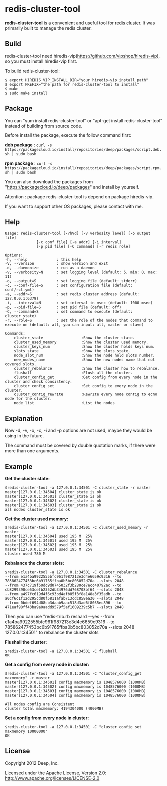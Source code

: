 # redis-cluster-tool

**redis-cluster-tool** is a convenient and useful tool for [redis cluster](https://github.com/antirez/redis). It was primarily built to manage the redis cluster.

## Build

redis-cluster-tool need hiredis-vip(https://github.com/vipshop/hiredis-vip), so you must install hiredis-vip first.

To build redis-cluster-tool:

    $ export HIREDIS_VIP_INSTALL_DIR="your hiredis-vip install path"
    $ export PREFIX="the path for redis-cluster-tool to install"
    $ make
    $ sudo make install

## Package

You can "yum install redis-cluster-tool" or "apt-get install redis-cluster-tool" instead of building from source code.

Before install the package, execute the follow command first:

**deb package** : `curl -s https://packagecloud.io/install/repositories/deep/packages/script.deb.sh | sudo bash`

**rpm package** : `curl -s https://packagecloud.io/install/repositories/deep/packages/script.rpm.sh | sudo bash`

You can also download the packages from "https://packagecloud.io/deep/packages" and install by yourself.

Attention : package redis-cluster-tool is depend on package hiredis-vip.

If you want to support other OS packages, please contact with me.
	
## Help

    Usage: redis-cluster-tool [-?hVd] [-v verbosity level] [-o output file]
                  [-c conf file] [-a addr] [-i interval]
                  [-p pid file] [-C command] [-r redis role]

    Options:
    -h, --help             : this help
    -V, --version          : show version and exit
    -d, --daemonize        : run as a daemon
    -v, --verbosity=N      : set logging level (default: 5, min: 0, max: 11)
    -o, --output=S         : set logging file (default: stderr)
    -c, --conf-file=S      : set configuration file (default: conf/rct.yml)
    -a, --addr=S           : set redis cluster address (default: 127.0.0.1:6379)
    -i, --interval=N       : set interval in msec (default: 1000 msec)
    -p, --pid-file=S       : set pid file (default: off)
    -C, --command=S        : set command to execute (default: cluster_state)
    -r, --role=S           : set the role of the nodes that command to execute on (default: all, you can input: all, master or slave)
    
    Commands:
        cluster_state                 :Show the cluster state.
        cluster_used_memory           :Show the cluster used memory.
        cluster_keys_num              :Show the cluster holds keys num.
        slots_state                   :Show the slots state.
        node_slot_num                 :Show the node hold slots number.
        new_nodes_name                :Show the new nodes name that not covered slots.
        cluster_rebalance             :Show the cluster how to rebalance.
        flushall                      :Flush all the cluster.
        cluster_config_get            :Get config from every node in the cluster and check consistency.
        cluster_config_set            :Set config to every node in the cluster.
        cluster_config_rewrite        :Rewrite every node config to echo node for the cluster.
        node_list                     :List the nodes
        
## Explanation

Now -d, -v, -o, -c, -i and -p options are not used, maybe they would be using in the future.

The command must be covered by double quotation marks, if there were more than one arguments.

## Example


**Get the cluster state:**

    $redis-cluster-tool -a 127.0.0.1:34501 -C cluster_state -r master
    master[127.0.0.1:34504] cluster_state is ok 
    master[127.0.0.1:34501] cluster_state is ok 
    master[127.0.0.1:34502] cluster_state is ok 
    master[127.0.0.1:34503] cluster_state is ok 
    all nodes cluster_state is ok

    
**Get the cluster used memory:**

    $redis-cluster-tool -a 127.0.0.1:34501 -C cluster_used_memory -r master
    master[127.0.0.1:34504] used 195 M	25%
    master[127.0.0.1:34501] used 195 M	25%
    master[127.0.0.1:34502] used 195 M	25%
    master[127.0.0.1:34503] used 195 M	25%
    cluster used 780 M
    

**Rebalance the cluster slots:**

    $redis-cluster-tool -a 127.0.0.1:34501 -C cluster_rebalance
    --from e1a4ba9922555bfc961f987213e3d4e6659c9316 --to 785862477453bc6b91765ffba0b5bc803052d70a --slots 2048
    --from 437c719f50dc9d0745032f3b280ce7ecc40792ac --to cb8299390ce53cefb2352db34976dd768708bf64 --slots 2048
    --from a497fc619d4f6c93bd4afb85f3f8a148a3f35adb --to a0cf6c1f12d295cd80f5811afab713cdc858ea30 --slots 2048
    --from 0bdef694d08cb3daab9aac518d3ad6f8035ec896 --to 471eaf98ff43ba9a0aadd9579f5af1609239c5b7 --slots 2048

Then you can use "redis-trib.rb reshard --yes --from e1a4ba9922555bfc961f987213e3d4e6659c9316 --to 785862477453bc6b91765ffba0b5bc803052d70a --slots 2048 127.0.0.1:34501" to rebalance the cluster slots 
    

**Flushall the cluster:**

    $redis-cluster-tool -a 127.0.0.1:34501 -C flushall
    OK


**Get a config from every node in cluster:**

    $redis-cluster-tool -a 127.0.0.1:34501 -C "cluster_config_get maxmemory" -r master
    master[127.0.0.1:34501] config maxmemory is 1048576000 (1000MB)
    master[127.0.0.1:34502] config maxmemory is 1048576000 (1000MB)
    master[127.0.0.1:34503] config maxmemory is 1048576000 (1000MB)
    master[127.0.0.1:34504] config maxmemory is 1048576000 (1000MB)

    All nodes config are Consistent
    cluster total maxmemory: 4194304000 (4000MB)
    

**Set a config from every node in cluster:**

    $redis-cluster-tool -a 127.0.0.1:34501 -C "cluster_config_set maxmemory 10000000"
    OK

## License

Copyright 2012 Deep, Inc.

Licensed under the Apache License, Version 2.0: http://www.apache.org/licenses/LICENSE-2.0

